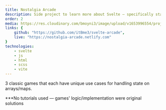 ```yaml
---
title: Nostalgia Arcade
description: Side project to learn more about Svelte — specifically state management.
order: 2
media: https://res.cloudinary.com/bmoyni3/image/upload/v1653996554/projects/arcade-favicon_tgffgn.png
links: {
	github: "https://github.com/itBme3/svelte-arcade",
	live: "https://nostalgia-arcade.netlify.com"
}
technologies: 
    - svelte
    - js
    - html
    - scss
    - vite
---
```


3 classic games that each have unique use cases for handling state on arrays/maps.

***No tutorials used — games' logic/implementation were original solutions
